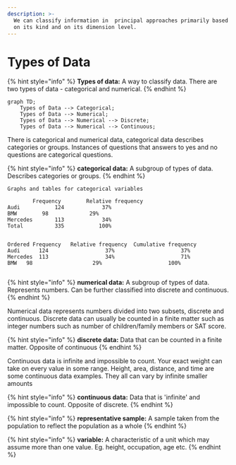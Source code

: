 ```yaml
---
description: >-
  We can classify information in  principal approaches primarily based totally
  on its kind and on its dimension level.
---
```


# Types of Data

{% hint style="info" %}
&#x20;**Types of  data:** A way to classify data. There are two types of data - categorical and numerical.
{% endhint %}

```mermaid
graph TD;
    Types of Data --> Categorical;
    Types of Data --> Numerical;
    Types of Data --> Numerical --> Discrete;
    Types of Data --> Numerical --> Continuous;
```

There is categorical and numerical data, categorical data describes categories or groups. Instances of questions that answers to yes and no questions are categorical questions.&#x20;

{% hint style="info" %}
&#x20;**categorical data:** A subgroup of types of data. Describes categories or groups.
{% endhint %}

```
Graphs and tables for categorical variables							
				
	    Frequency	     Relative frequency		
Audi	       124	          37%		
BMW	       98	          29%		
Mercedes       113	          34%		
Total	       335	         100%		
									
				
Ordered	Frequency	Relative frequency	Cumulative frequency	
Audi	  124	               37%                     37%	
Mercedes  113                  34%                     71%	
BMW	  98                   29%                     100%	
				
```

{% hint style="info" %}
**numerical data:** A subgroup of types of data. Represents numbers. Can be further classified into discrete and continuous.
{% endhint %}



Numerical data  represents numbers divided into two subsets, discrete and continuous. Discrete data can usually be counted in a finite matter such as integer numbers such as number of children/family members or SAT score.&#x20;



{% hint style="info" %}
&#x20;**discrete data:** Data that can be counted in a finite matter. Opposite of continuous
{% endhint %}



Continuous data is infinite and impossible to count. Your exact weight can take on every value in some range. Height, area, distance, and time are some continuous data examples. They all can vary by infinite smaller amounts



{% hint style="info" %}
&#x20;**continuous data:** Data that is 'infinite' and impossible to count. Opposite of discrete.
{% endhint %}







{% hint style="info" %}
**representative sample:** A sample taken from the population to reflect the population as a whole
{% endhint %}

{% hint style="info" %}
**variable:** A characteristic of a unit which may assume more than one value. Eg. height, occupation, age etc.
{% endhint %}











